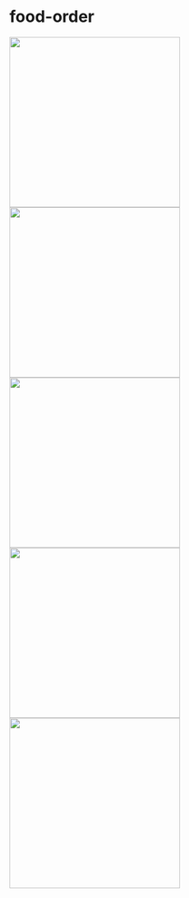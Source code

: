 # food-order
<img src="https://user-images.githubusercontent.com/63860571/163274858-f2af646d-5fb9-4b73-83ee-757e1e1a1178.png" width="300" />
<img src="https://user-images.githubusercontent.com/63860571/163275471-2fca1441-d614-4e94-92d8-83757a77f8cc.png" width="300" />
<img src="https://user-images.githubusercontent.com/63860571/163275477-80f03348-bf29-4bbd-89c6-67442c11ed7a.png" width="300" />
<img src="https://user-images.githubusercontent.com/63860571/163275483-08bbd45b-e479-4dd3-8887-33e3198d99b2.png" width="300" />
<img src="https://user-images.githubusercontent.com/63860571/163275487-1c2b4ea4-c2ad-477d-8a30-fca55ed1954b.png" width="300" />


